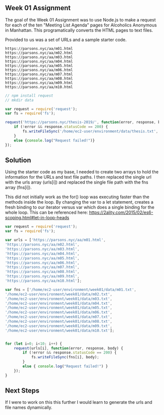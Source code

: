 ## Week 01 Assignment 

The goal of the Week 01 Assignment was to use Node.js to make a request for each of the ten "Meeting List Agenda" pages for Alcoholics Anonymous in Manhattan. This programatically converts the HTML pages to text files. 

Provided to us was a set of URLs and a sample starter code. 

```
https://parsons.nyc/aa/m01.html  
https://parsons.nyc/aa/m02.html  
https://parsons.nyc/aa/m03.html  
https://parsons.nyc/aa/m04.html  
https://parsons.nyc/aa/m05.html  
https://parsons.nyc/aa/m06.html  
https://parsons.nyc/aa/m07.html  
https://parsons.nyc/aa/m08.html  
https://parsons.nyc/aa/m09.html  
https://parsons.nyc/aa/m10.html
```

```javascript
// npm install request
// mkdir data

var request = require('request');
var fs = require('fs');

request('https://parsons.nyc/thesis-2019/', function(error, response, body){
    if (!error && response.statusCode == 200) {
        fs.writeFileSync('/home/ec2-user/environment/data/thesis.txt', body);
    }
    else {console.log("Request failed!")}
});
```

## Solution 

Using the starter code as my base, I needed to create two arrays to hold the information for the URLs and text file paths. I then replaced the single url with the urls array (urls[i]) and replaced the single file path with the fns array (fns[i]).

This did not initially work as the for() loop was executing faster than the methods inside the loop. By changing the var to a let statement, creates a fresh binding to our iterator versus var which does a single binding for the whole loop. This can be referenced here: https://2ality.com/2015/02/es6-scoping.html#let-in-loop-heads

```javascript
var request = require('request');
var fs = require('fs');

var urls = ['https://parsons.nyc/aa/m01.html', 
'https://parsons.nyc/aa/m02.html', 
'https://parsons.nyc/aa/m03.html', 
'https://parsons.nyc/aa/m04.html', 
'https://parsons.nyc/aa/m05.html', 
'https://parsons.nyc/aa/m06.html', 
'https://parsons.nyc/aa/m07.html', 
'https://parsons.nyc/aa/m08.html', 
'https://parsons.nyc/aa/m09.html', 
'https://parsons.nyc/aa/m10.html'];

var fns = ['/home/ec2-user/environment/week01/data/m01.txt', 
'/home/ec2-user/environment/week01/data/m02.txt', 
'/home/ec2-user/environment/week01/data/m03.txt', 
'/home/ec2-user/environment/week01/data/m04.txt', 
'/home/ec2-user/environment/week01/data/m05.txt', 
'/home/ec2-user/environment/week01/data/m06.txt', 
'/home/ec2-user/environment/week01/data/m07.txt', 
'/home/ec2-user/environment/week01/data/m08.txt', 
'/home/ec2-user/environment/week01/data/m09.txt', 
'/home/ec2-user/environment/week01/data/m10.txt'];


for (let i=0; i<10; i++) {
    request(urls[i], function(error, response, body) {
        if (!error && response.statusCode == 200) {
            fs.writeFileSync(fns[i], body);
        }
        else { console.log("Request failed!") }
    });
}
```

## Next Steps 

If I were to work on this this further I would learn to generate the urls and file names dynamically. 
